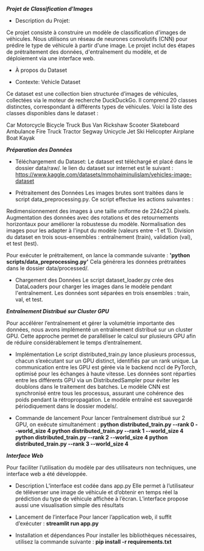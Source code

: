 ***Projet de Classification d'Images***

- Description du Projet:

Ce projet consiste à construire un modèle de classification d'images de véhicules.
Nous utilisons un réseau de neurones convolutifs (CNN) pour prédire le type de véhicule
à partir d'une image. Le projet inclut des étapes de prétraitement des données,
d'entraînement du modèle, et de déploiement via une interface web.

- À propos du Dataset

- Contexte:
Vehicle Dataset

Ce dataset est une collection bien structurée d’images de véhicules, 
collectées via le moteur de recherche DuckDuckGo.
Il comprend 20 classes distinctes, correspondant à différents types de
véhicules. Voici la liste des classes disponibles dans le dataset :

Car
Motorcycle
Bicycle
Truck
Bus
Van
Rickshaw
Scooter
Skateboard
Ambulance
Fire Truck
Tractor
Segway
Unicycle
Jet Ski
Helicopter
Airplane
Boat
Kayak


***Préparation des Données***

- Téléchargement du Dataset:
Le dataset est téléchargé et placé dans le dossier data/raw/.
le lien du dataset sur internet est le suivant : https://www.kaggle.com/datasets/mmohaiminulislam/vehicles-image-dataset

- Prétraitement des Données
Les images brutes sont traitées dans le script data_preprocessing.py.
Ce script effectue les actions suivantes :

Redimensionnement des images à une taille uniforme de 224x224 pixels.
Augmentation des données avec des rotations et des retournements horizontaux pour améliorer la robustesse du modèle.
Normalisation des images pour les adapter à l'input du modèle (valeurs entre -1 et 1).
Division du dataset en trois sous-ensembles : entraînement (train), validation (val), et test (test).

Pour exécuter le prétraitement, on lance la commande suivante :
**'python scripts/data_preprocessing.py'**
Cela générera les données prétraitées dans le dossier data/processed/.

- Chargement des Données
Le script dataset_loader.py crée des DataLoaders pour charger les images
dans le modèle pendant l'entraînement.
Les données sont séparées en trois ensembles : train, val, et test.

***Entraînement Distribué sur Cluster GPU***

Pour accélérer l’entraînement et gérer la volumétrie importante des données, nous avons implémenté un entraînement distribué sur un cluster GPU. Cette approche permet de paralléliser le calcul sur plusieurs GPU afin de réduire considérablement le temps d’entraînement.

- Implémentation
Le script distributed_train.py lance plusieurs processus, chacun s’exécutant sur un GPU distinct, identifiés par un rank unique.
La communication entre les GPU est gérée via le backend nccl de PyTorch, optimisé pour les échanges à haute vitesse.
Les données sont réparties entre les différents GPU via un DistributedSampler pour éviter les doublons dans le traitement des batches.
Le modèle CNN est synchronisé entre tous les processus, assurant une cohérence des poids pendant la rétropropagation.
Le modèle entraîné est sauvegardé périodiquement dans le dossier models/.

- Commande de lancement
Pour lancer l’entraînement distribué sur 2 GPU, on exécute simultanément :
**python distributed_train.py --rank 0 --world_size 4
python distributed_train.py --rank 1 --world_size 4
python distributed_train.py --rank 2 --world_size 4
python distributed_train.py --rank 3 --world_size 4**

***Interface Web***

Pour faciliter l’utilisation du modèle par des utilisateurs non techniques, une interface web a été développée.

- Description
L’interface est codée dans app.py
Elle permet à l’utilisateur de téléverser une image de véhicule et d’obtenir en temps réel la prédiction du type de véhicule affichée à l’écran.
L’interface propose aussi une visualisation simple des résultats

- Lancement de l’interface
Pour lancer l’application web, il suffit d’exécuter :
**streamlit run app.py**

- Installation et dépendances
Pour installer les bibliothèques nécessaires, utilisez la commande suivante :
**pip install -r requirements.txt**
